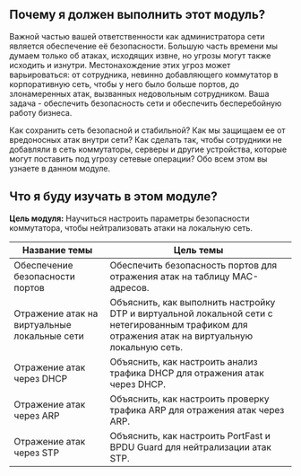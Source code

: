 <!-- 11.0.1 -->
## Почему я должен выполнить этот модуль?

Важной частью вашей ответственности как администратора сети является обеспечение её безопасности. Большую часть времени мы думаем только об атаках, исходящих извне, но угрозы могут также исходить и изнутри. Местонахождение этих угроз может варьироваться: от сотрудника, невинно добавляющего коммутатор в корпоративную сеть, чтобы у него было больше портов, до злонамеренных атак, вызванных недовольным сотрудником. Ваша задача - обеспечить безопасность сети и обеспечить бесперебойную работу бизнеса.

Как сохранить сеть безопасной и стабильной? Как мы защищаем ее от вредоносных атак внутри сети? Как сделать так, чтобы сотрудники не добавляли в сеть коммутаторы, серверы и другие устройства, которые могут поставить под угрозу сетевые операции? Обо всем этом вы узнаете в данном модуле.

<!-- 11.0.2 -->
## Что я буду изучать в этом модуле?

**Цель модуля:** Научиться настроить параметры безопасности коммутатора, чтобы нейтрализовать атаки на локальную сеть.

| Название темы | Цель темы |
| --- | --- |
| Обеспечение безопасности портов | Обеспечить безопасность портов для отражения атак на таблицу MAC-адресов. |
| Отражение атак на виртуальные локальные сети | Объяснить, как выполнить настройку DTP и виртуальной локальной сети с нетегированным трафиком для отражения атак на виртуальную локальную сеть. |
| Отражение атак через DHCP | Объяснить, как настроить анализ трафика DHCP для отражения атак через DHCP. |
| Отражение атак через ARP | Объяснить, как настроить проверку трафика ARP для отражения атак через ARP. |
| Отражение атак через STP | Объяснить, как настроить PortFast и BPDU Guard для нейтрализации атак STP. |